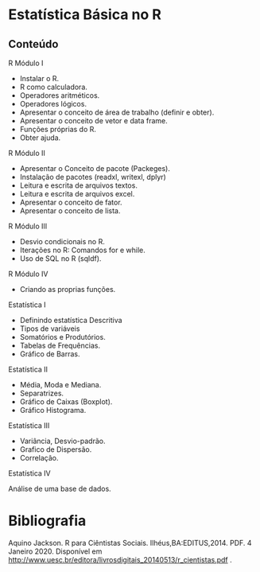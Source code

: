 # Estatística Básica no R

## Conteúdo


R Módulo I

+ Instalar o R.
+ R como calculadora.
+ Operadores aritméticos.
+ Operadores lógicos.
+ Apresentar o conceito de área de trabalho (definir e obter).
+ Apresentar o conceito de vetor e data frame.
+ Funções próprias do R.
+ Obter ajuda.

R Módulo II

+ Apresentar o Conceito de pacote (Packeges).
+ Instalação de pacotes (readxl, writexl, dplyr)
+ Leitura e escrita de arquivos textos.
+ Leitura e escrita de arquivos excel.
+ Apresentar o conceito de fator.
+ Apresentar o conceito de lista.

R Módulo III

+ Desvio condicionais no R.
+ Iterações no R: Comandos for e while.
+ Uso de SQL no R (sqldf).

R Módulo IV

+ Criando as proprias funções.

Estatística I

+ Definindo estatística Descritiva
+ Tipos de variáveis
+ Somatórios e Produtórios.
+ Tabelas de Frequências.
+ Gráfico de Barras.

Estatística II

+ Média, Moda e Mediana.
+ Separatrizes.
+ Gráfico de Caixas (Boxplot).
+ Gráfico Histograma.

Estatística III

+ Variância, Desvio-padrão.
+ Grafico de Dispersão.
+ Correlação.

Estatística IV

Análise de uma base de dados.


# Bibliografia

Aquino Jackson. R para Ciêntistas Sociais. Ilhéus,BA:EDITUS,2014. PDF. 4 Janeiro
2020. Disponível em http://www.uesc.br/editora/livrosdigitais_20140513/r_cientistas.pdf .

